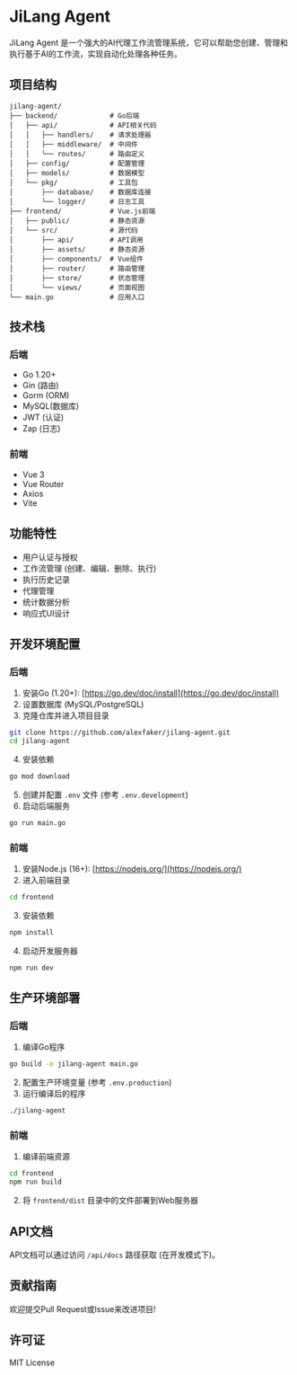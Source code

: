 # JiLang Agent

JiLang Agent 是一个强大的AI代理工作流管理系统，它可以帮助您创建、管理和执行基于AI的工作流，实现自动化处理各种任务。

## 项目结构

```
jilang-agent/
├── backend/             # Go后端
│   ├── api/             # API相关代码
│   │   ├── handlers/    # 请求处理器
│   │   ├── middleware/  # 中间件
│   │   └── routes/      # 路由定义
│   ├── config/          # 配置管理
│   ├── models/          # 数据模型
│   └── pkg/             # 工具包
│       ├── database/    # 数据库连接
│       └── logger/      # 日志工具
├── frontend/            # Vue.js前端
│   ├── public/          # 静态资源
│   └── src/             # 源代码
│       ├── api/         # API调用
│       ├── assets/      # 静态资源
│       ├── components/  # Vue组件
│       ├── router/      # 路由管理
│       ├── store/       # 状态管理
│       └── views/       # 页面视图
└── main.go              # 应用入口
```

## 技术栈

### 后端
- Go 1.20+
- Gin (路由)
- Gorm (ORM)
- MySQL(数据库)
- JWT (认证)
- Zap (日志)

### 前端
- Vue 3
- Vue Router
- Axios
- Vite

## 功能特性

- 用户认证与授权
- 工作流管理 (创建、编辑、删除、执行)
- 执行历史记录
- 代理管理
- 统计数据分析
- 响应式UI设计

## 开发环境配置

### 后端

1. 安装Go (1.20+): [https://go.dev/doc/install](https://go.dev/doc/install)
2. 设置数据库 (MySQL/PostgreSQL)
3. 克隆仓库并进入项目目录

```bash
git clone https://github.com/alexfaker/jilang-agent.git
cd jilang-agent
```

4. 安装依赖

```bash
go mod download
```

5. 创建并配置 `.env` 文件 (参考 `.env.development`)
6. 启动后端服务

```bash
go run main.go
```

### 前端

1. 安装Node.js (16+): [https://nodejs.org/](https://nodejs.org/)
2. 进入前端目录

```bash
cd frontend
```

3. 安装依赖

```bash
npm install
```

4. 启动开发服务器

```bash
npm run dev
```

## 生产环境部署

### 后端

1. 编译Go程序

```bash
go build -o jilang-agent main.go
```

2. 配置生产环境变量 (参考 `.env.production`)
3. 运行编译后的程序

```bash
./jilang-agent
```

### 前端

1. 编译前端资源

```bash
cd frontend
npm run build
```

2. 将 `frontend/dist` 目录中的文件部署到Web服务器

## API文档

API文档可以通过访问 `/api/docs` 路径获取 (在开发模式下)。

## 贡献指南

欢迎提交Pull Request或Issue来改进项目!

## 许可证

MIT License